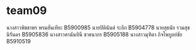﻿# team09
นางสาวพิชชาพร พรมสันเทียะ B5900985
นายปิตินันต์ ระลึก B5904778
นายสุธนัย รวมสุขนิรันดร B5905836
นางสาวศานันทินี ชวธนากร B5905188
นางสาวมุฑิตา กิจไพบูลย์ชัย B5910519
